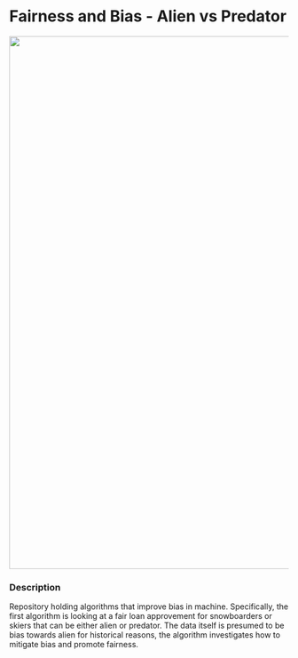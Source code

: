 # Fairness and Bias - Alien vs Predator

<img src="https://github.com/alinvdu/fairness-and-bias/assets/16021447/ad550c2b-a013-455a-83c7-e2ad1e198051" width="960px" />

### Description
Repository holding algorithms that improve bias in machine. Specifically, the first algorithm is looking at a fair loan approvement for snowboarders or skiers that can be either alien or predator. The data itself is presumed to be bias towards alien for historical reasons, the algorithm investigates how to mitigate bias and promote fairness.
